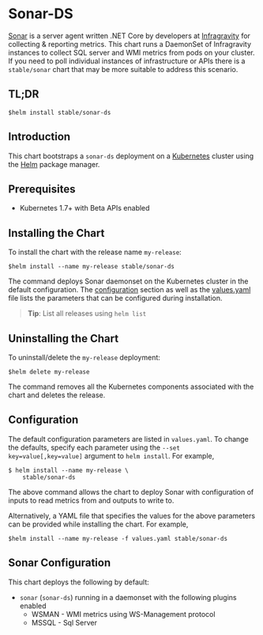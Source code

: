 # Sonar-DS

[Sonar](https://github.com/infragravity/charts) is a server agent written .NET Core by developers at [Infragravity](https://infragravity.com) for collecting & reporting metrics. This chart runs a DaemonSet of Infragravity instances to collect SQL server and WMI metrics from pods on your cluster. If you need to poll individual instances of infrastructure or APIs there is a `stable/sonar` chart that may be more suitable to address this scenario.

## TL;DR

```console
$helm install stable/sonar-ds
```

## Introduction

This chart bootstraps a `sonar-ds` deployment on a [Kubernetes](http://kubernetes.io) cluster using the [Helm](https://helm.sh) package manager.

## Prerequisites

- Kubernetes 1.7+ with Beta APIs enabled

## Installing the Chart

To install the chart with the release name `my-release`:

```console
$helm install --name my-release stable/sonar-ds
```

The command deploys Sonar daemonset on the Kubernetes cluster in the default configuration. The [configuration](#configuration) section as well as the [values.yaml](/values.yaml) file lists the parameters that can be configured during installation.

> **Tip**: List all releases using `helm list`

## Uninstalling the Chart

To uninstall/delete the `my-release` deployment:

```console
$helm delete my-release
```

The command removes all the Kubernetes components associated with the chart and deletes the release.

## Configuration

The default configuration parameters are listed in `values.yaml`. To change the defaults, specify each parameter using the `--set key=value[,key=value]` argument to `helm install`. For example,

```console
$ helm install --name my-release \
    stable/sonar-ds
```

The above command allows the chart to deploy Sonar with configuration of inputs to read metrics from and outputs to write to.

Alternatively, a YAML file that specifies the values for the above parameters can be provided while installing the chart. For example,

```console
$helm install --name my-release -f values.yaml stable/sonar-ds
```

## Sonar Configuration

This chart deploys the following by default:

- `sonar` (`sonar-ds`) running in a daemonset with the following plugins enabled
  - WSMAN - WMI metrics using WS-Management protocol
  - MSSQL - Sql Server